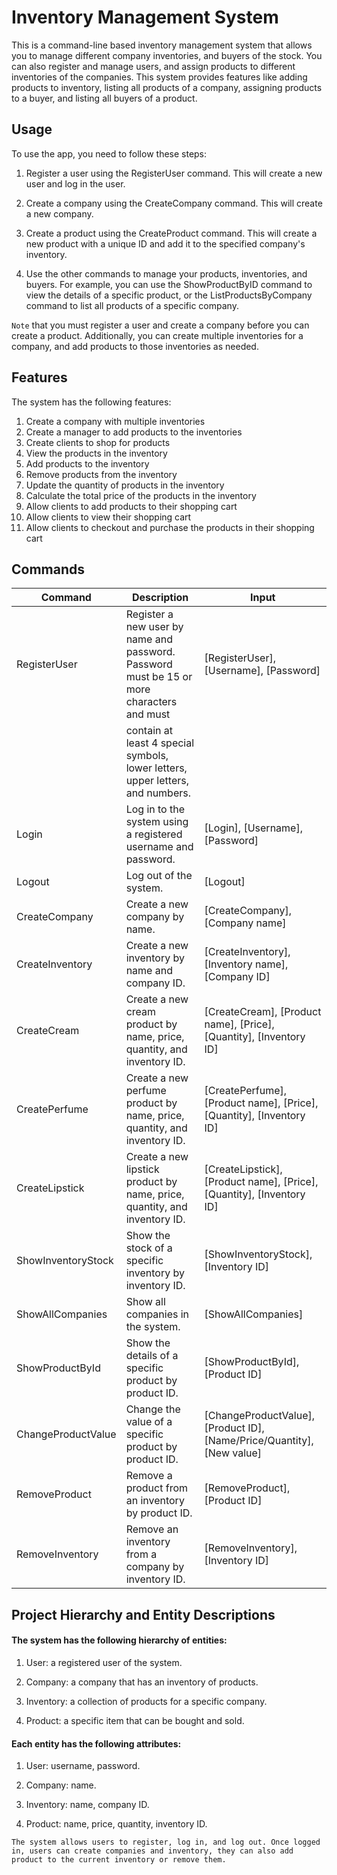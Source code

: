 # Inventory Management System

This is a command-line based inventory management system that allows you to manage different company inventories, and buyers of the stock.
You can also register and manage users, and assign products to different inventories of the companies.
This system provides features like adding products to inventory, listing all products of a company, assigning products to a buyer, and listing all buyers of a product.

## Usage
To use the app, you need to follow these steps:

1. Register a user using the RegisterUser command. This will create a new user and log in the user.

2. Create a company using the CreateCompany command. This will create a new company.

3. Create a product using the CreateProduct command. This will create a new product with a unique ID and add it to the specified company's inventory.

4. Use the other commands to manage your products, inventories, and buyers. For example, you can use the ShowProductByID command to view the details of a specific product, or the ListProductsByCompany command to list all products of a specific company.

`Note` that you must register a user and create a company before you can create a product. Additionally, you can create multiple inventories for a company, and add products to those inventories as needed.

## Features

The system has the following features:

1. Create a company with multiple inventories
2. Create a manager to add products to the inventories
3. Create clients to shop for products
4. View the products in the inventory
5. Add products to the inventory
6. Remove products from the inventory
7. Update the quantity of products in the inventory
8. Calculate the total price of the products in the inventory
9. Allow clients to add products to their shopping cart
10. Allow clients to view their shopping cart
11. Allow clients to checkout and purchase the products in their shopping cart

## Commands

| Command            | Description                                                                                 | Input                                                                         |
|--------------------|---------------------------------------------------------------------------------------------|------------------------------------------------------------------------------|
| RegisterUser       | Register a new user by name and password. Password must be 15 or more characters and must  | [RegisterUser], [Username], [Password]                                       |
|                    | contain at least 4 special symbols, lower letters, upper letters, and numbers.              |                                                                              |
| Login              | Log in to the system using a registered username and password.                             | [Login], [Username], [Password]                                              |
| Logout             | Log out of the system.                                                                      | [Logout]                                                                     |
| CreateCompany      | Create a new company by name.                                                              | [CreateCompany], [Company name]                                               |
| CreateInventory    | Create a new inventory by name and company ID.                                             | [CreateInventory], [Inventory name], [Company ID]                             |
| CreateCream        | Create a new cream product by name, price, quantity, and inventory ID.                     | [CreateCream], [Product name], [Price], [Quantity], [Inventory ID]           |
| CreatePerfume      | Create a new perfume product by name, price, quantity, and inventory ID.                   | [CreatePerfume], [Product name], [Price], [Quantity], [Inventory ID]         |
| CreateLipstick     | Create a new lipstick product by name, price, quantity, and inventory ID.                  | [CreateLipstick], [Product name], [Price], [Quantity], [Inventory ID]        |
| ShowInventoryStock | Show the stock of a specific inventory by inventory ID.                                     | [ShowInventoryStock], [Inventory ID]                                          |
| ShowAllCompanies   | Show all companies in the system.                                                          | [ShowAllCompanies]                                                            |
| ShowProductById    | Show the details of a specific product by product ID.                                       | [ShowProductById], [Product ID]                                               |
| ChangeProductValue | Change the value of a specific product by product ID.                                       | [ChangeProductValue], [Product ID], [Name/Price/Quantity], [New value]        |
| RemoveProduct      | Remove a product from an inventory by product ID.                                           | [RemoveProduct], [Product ID]                                                 |
| RemoveInventory    | Remove an inventory from a company by inventory ID.                                         | [RemoveInventory], [Inventory ID]                                             |





## Project Hierarchy and Entity Descriptions

#### The system has the following hierarchy of entities:

1. User: a registered user of the system.

2. Company: a company that has an inventory of products.

3. Inventory: a collection of products for a specific company.

4. Product: a specific item that can be bought and sold.

#### Each entity has the following attributes:

1. User: username, password.

2. Company: name.

3. Inventory: name, company ID.

4. Product: name, price, quantity, inventory ID.

`The system allows users to register, log in, and log out. Once logged in, users can create companies and inventory, they can also add product to the current inventory or remove them.`
